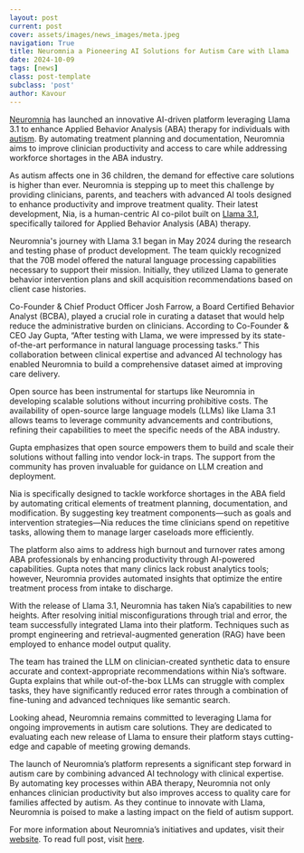 ```yaml
---
layout: post
current: post
cover: assets/images/news_images/meta.jpeg
navigation: True
title: Neuromnia a Pioneering AI Solutions for Autism Care with Llama
date: 2024-10-09
tags: [news]
class: post-template
subclass: 'post'
author: Kavour
---
```


<p><a href='https://neuromnia.com/'>Neuromnia</a> has launched an innovative AI-driven platform leveraging Llama 3.1 to enhance Applied Behavior Analysis (ABA) therapy for individuals with <a href='https://www.cdc.gov/autism/data-research/index.html#:~:text=About%201%20in%2036%20children,Read%20Summary%5D'>autism</a>. By automating treatment planning and documentation, Neuromnia aims to improve clinician productivity and access to care while addressing workforce shortages in the ABA industry.</p>

<p>As autism affects one in 36 children, the demand for effective care solutions is higher than ever. Neuromnia is stepping up to meet this challenge by providing clinicians, parents, and teachers with advanced AI tools designed to enhance productivity and improve treatment quality. Their latest development, Nia, is a human-centric AI co-pilot built on <a href='https://ai.meta.com/blog/meta-llama-3-1/'>Llama 3.1</a>, specifically tailored for Applied Behavior Analysis (ABA) therapy.</p>

<p>Neuromnia's journey with Llama 3.1 began in May 2024 during the research and testing phase of product development. The team quickly recognized that the 70B model offered the natural language processing capabilities necessary to support their mission. Initially, they utilized Llama to generate behavior intervention plans and skill acquisition recommendations based on client case histories.</p>

<p>Co-Founder & Chief Product Officer Josh Farrow, a Board Certified Behavior Analyst (BCBA), played a crucial role in curating a dataset that would help reduce the administrative burden on clinicians. According to Co-Founder & CEO Jay Gupta, “After testing with Llama, we were impressed by its state-of-the-art performance in natural language processing tasks.” This collaboration between clinical expertise and advanced AI technology has enabled Neuromnia to build a comprehensive dataset aimed at improving care delivery.</p>

<p>Open source has been instrumental for startups like Neuromnia in developing scalable solutions without incurring prohibitive costs. The availability of open-source large language models (LLMs) like Llama 3.1 allows teams to leverage community advancements and contributions, refining their capabilities to meet the specific needs of the ABA industry.</p>

<p>Gupta emphasizes that open source empowers them to build and scale their solutions without falling into vendor lock-in traps. The support from the community has proven invaluable for guidance on LLM creation and deployment.</p>

<p>Nia is specifically designed to tackle workforce shortages in the ABA field by automating critical elements of treatment planning, documentation, and modification. By suggesting key treatment components—such as goals and intervention strategies—Nia reduces the time clinicians spend on repetitive tasks, allowing them to manage larger caseloads more efficiently.</p>

<p>The platform also aims to address high burnout and turnover rates among ABA professionals by enhancing productivity through AI-powered capabilities. Gupta notes that many clinics lack robust analytics tools; however, Neuromnia provides automated insights that optimize the entire treatment process from intake to discharge.</p>

<p>With the release of Llama 3.1, Neuromnia has taken Nia’s capabilities to new heights. After resolving initial misconfigurations through trial and error, the team successfully integrated Llama into their platform. Techniques such as prompt engineering and retrieval-augmented generation (RAG) have been employed to enhance model output quality.</p>

<p>The team has trained the LLM on clinician-created synthetic data to ensure accurate and context-appropriate recommendations within Nia’s software. Gupta explains that while out-of-the-box LLMs can struggle with complex tasks, they have significantly reduced error rates through a combination of fine-tuning and advanced techniques like semantic search.</p>

<p>Looking ahead, Neuromnia remains committed to leveraging Llama for ongoing improvements in autism care solutions. They are dedicated to evaluating each new release of Llama to ensure their platform stays cutting-edge and capable of meeting growing demands.</p>

<p>The launch of Neuromnia’s platform represents a significant step forward in autism care by combining advanced AI technology with clinical expertise. By automating key processes within ABA therapy, Neuromnia not only enhances clinician productivity but also improves access to quality care for families affected by autism. As they continue to innovate with Llama, Neuromnia is poised to make a lasting impact on the field of autism support.</p>

<p>For more information about Neuromnia’s initiatives and updates, visit their <a href='https://www.neuromnia.com/'>website</a>. To read full post, visit <a href='https://ai.meta.com/blog/neuromnia-autism-aba-therapy-built-with-llama/'>here</a>.</p>